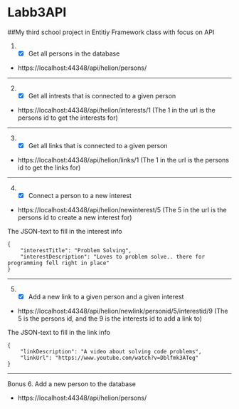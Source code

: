 # Labb3API
##My third school project in Entitiy Framework class with focus on API

1. - [x] Get all persons in the database
- https://localhost:44348/api/helion/persons/
---
2. - [x] Get all intrests that is connected to a given person
- https://localhost:44348/api/helion/interests/1 (The 1 in the url is the persons id to get the interests for)
---
3. - [x] Get all links that is connected to a given person
- https://localhost:44348/api/helion/links/1 (The 1 in the url is the persons id to get the links for)
---
4. - [x] Connect a person to a new interest
- https://localhost:44348/api/helion/newinterest/5 (The 5 in the url is the persons id to create a new interest for)

The JSON-text to fill in the interest info
```
{
    "interestTitle": "Problem Solving",
    "interestDescription": "Loves to problem solve.. there for programming fell right in place"
}
```
---
5. - [x] Add a new link to a given person and a given interest

- https://localhost:44348/api/helion/newlink/personid/5/interestid/9 (The 5 is the persons id, and the 9 is the interests id to add a link to)

The JSON-text to fill in the link info
```
{
    "linkDescription": "A video about solving code problems",
    "linkUrl": "https://www.youtube.com/watch?v=Dblfmk3ATeg"
}
```
---
Bonus
6. Add a new person to the database
- https://localhost:44348/api/helion/persons/
